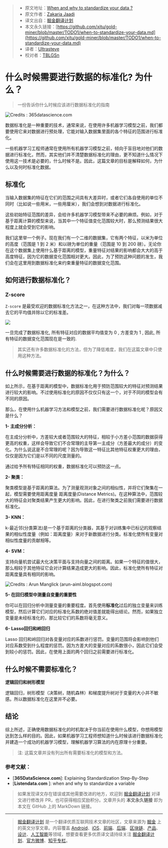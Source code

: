 > * 原文地址：[When and why to standardize your data ?](https://towardsdatascience.com/when-to-standardize-your-data-in-4-minutes-f9282190707e)
> * 原文作者：[Zakaria Jaadi](https://medium.com/@zakaria.jaadi)
> * 译文出自：[掘金翻译计划](https://github.com/xitu/gold-miner)
> * 本文永久链接：[https://github.com/xitu/gold-miner/blob/master/TODO1/when-to-standardize-your-data.md](https://github.com/xitu/gold-miner/blob/master/TODO1/when-to-standardize-your-data.md)
> * 译者：[Ultrasteve](https://github.com/Ultrasteve)
> * 校对者：[TBLGSn](https://github.com/TBLGSn)

# 什么时候需要进行数据的标准化? 为什么？

> 一份告诉你什么时候应该进行数据标准化的指南

![Credits : 365datascience.com](https://cdn-images-1.medium.com/max/NaN/1*dZlwWGNhFco5bmpfwYyLCQ.png)

数据标准化是一种重要的技术，通常来说，在使用许多机器学习模型之前，我们都要使用它来对数据进行预处理，它能对输入数据集里面的各个特征的范围进行标准化。

一些机器学习工程师通常在使用所有机器学习模型之前，倾向于盲目地对他们的数据进行标准化，然而，其实他们并不清楚数据标准化的理由，更不知道什么情况下使用这一技术是必要的，什么时候不是。因此，这篇文章的目标是解释如何，为什么以及何时标准化数据。

## 标准化

当输入数据集的特征在它们的范围之间具有大差异时，或者它们各自使用的单位不同时（比如说一些用米，一些用厘米），我们会想到对数据进行标准化。

这些初始特征范围的差异，会给许多机器学习模型带来不必要的麻烦。例如，对于基于距离计算的模型来说，当其中一个特征值变化范围较大时，那么预测结果很大程度上就会受到它的影响。

我们这里举一个例子。现在我们有一个二维的数据集，它有两个特征，以米为单位的高度（范围是 1 到 2 米）和以磅为单位的重量（范围是 10 到 200 磅）。无论你在这个数据集上使用什么基于距离的模型，重量特征对结果的影响都会大大的高于高度特征，因为它的数据变化范围相对更大。因此，为了预防这种问题的发生，我们会在这里用到数据标准化来约束重量特征的数据变化范围。

## 如何进行数据标准化？

### Z-score

`Z-score` 是最受欢迎的数据标准化方法之一，在这种方法中，我们对每一项数据减去它的平均值并除以它的标准差。

![](https://cdn-images-1.medium.com/max/NaN/0*AgmY9auxftS9BI73.png)

一旦完成了数据标准化, 所有特征对应的数据平均值变为 0 , 方差变为 1 , 因此, 所有特征的数据变化范围现在是一致的.

> 其实还有许多数据标准化的方法，但为了降低难度，我们在这篇文章中只使用这种方法。

## 什么时候需要进行数据的标准化？为什么？

如上所示，在基于距离的模型中，数据标准化用于预防范围较大的特征对预测结果进行较大的影响。不过使用标准化的原因不仅仅只有这一个，对于不同的模型会有不同的原因。

那么，在使用什么机器学习方法和模型之前，我们需要进行数据标准化呢？原因又是什么？

**1- 主成分分析：**

在主成分分析中，方差较大或者范围较大的特征，相较于小方差小范围的数据获得更高的权重，这样会导致它们不合常理的主导第一主成分（方差最大的成分）的变化。为什么说这是不合常理的呢？因为导致这一特征比其他特征权重更大的理由，仅仅是因为它们是以不同的尺度测量的。

通过给予所有特征相同的权重，数据标准化可以预防这一点。

**2- 聚类：**

聚类模型是基于距离的算法。为了测量观测对象之间的相似性，并将它们聚集在一起，模型需要使用距离度量
距离度量(Distance Metrics)。在这种算法中，范围较大的特征会对聚类结果产生更大的影响。因此，在进行聚类之前我们需要进行数据标准化。

**3- KNN：**

k-最近邻(分类算法)是一个基于距离的分类器，其基于对训练集中已标记的观察结果的相似性度量（例如：距离度量）来对于新数据进行分类。标准化使所有变量对相似性度量的贡献相等。

**4- SVM：**

支持向量机尝试最大化决策平面与支持向量之间的距离。如果一个特征的值很大，那么相较于其他特征它会对计算结果造成更大的影响。因此，标准化使所有特征对距离度量具有相同的影响。

![Credits : Arun Manglick ([arun-aiml.blogspot.com](http://arun-aiml.blogspot.com/))](https://cdn-images-1.medium.com/max/2000/0*_taflmQxrsa0vguT.PNG)

**5- 在回归模型中测量自变量的重要性**

你可以在回归分析中测量变量的重要程度。首先使用**标准化**过后的独立变量来训练模型，然后计算它们对应的标准化系数的绝对值差就能得出结论。然而，如果独立变量是未经标准化的，那比较它们的系数将毫无意义。

**6- Lasso回归和岭回归**

Lasso 回归和岭回归对各变量对应的系数进行惩罚。变量的范围将会影响到他们对应系数受到什么程度的惩罚。因为方差大的变量对应的系数很小，因此它们会受到较小的惩罚。因此，在使用上面的两个回归之前需要进行标准化。

## 什么时候不需要标准化？

**逻辑回归和树形模型**

逻辑回归，树形模型（决策树，随机森林）和梯度提升树对于变量的大小并不敏感。所以数据标准化在这里并不必要。

## 结论

综上所述，正确使用数据标准化的时机取决于你当前在使用什么模型，你想用模型达到怎么样的目的。因此，如果机器学习工程师想知道什么时候该进行数据标准化并建造一个成功的机器学习模型，理解机器学习算法的内在原理十分重要。

> 注: 这篇文章并没有列出所有需要标准化的模型和方法。

### 参考文献：

* [**365DataScience.com**]: Explaining Standardization Step-By-Step
* [**Listendata.com** ]: when and why to standardize a variable

> 如果发现译文存在错误或其他需要改进的地方，欢迎到 [掘金翻译计划](https://github.com/xitu/gold-miner) 对译文进行修改并 PR，也可获得相应奖励积分。文章开头的 **本文永久链接** 即为本文在 GitHub 上的 MarkDown 链接。

---

> [掘金翻译计划](https://github.com/xitu/gold-miner) 是一个翻译优质互联网技术文章的社区，文章来源为 [掘金](https://juejin.im) 上的英文分享文章。内容覆盖 [Android](https://github.com/xitu/gold-miner#android)、[iOS](https://github.com/xitu/gold-miner#ios)、[前端](https://github.com/xitu/gold-miner#前端)、[后端](https://github.com/xitu/gold-miner#后端)、[区块链](https://github.com/xitu/gold-miner#区块链)、[产品](https://github.com/xitu/gold-miner#产品)、[设计](https://github.com/xitu/gold-miner#设计)、[人工智能](https://github.com/xitu/gold-miner#人工智能)等领域，想要查看更多优质译文请持续关注 [掘金翻译计划](https://github.com/xitu/gold-miner)、[官方微博](http://weibo.com/juejinfanyi)、[知乎专栏](https://zhuanlan.zhihu.com/juejinfanyi)。

